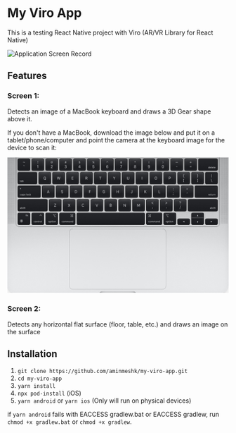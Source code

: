 # My Viro App

This is a testing React Native project with Viro (AR/VR Library for React Native)

![Application Screen Record](https://raw.githubusercontent.com/aminmeshk/my-viro-app/master/record.gif)

## Features
### Screen 1: 
Detects an image of a MacBook keyboard and draws a 3D Gear shape above it.

If you don't have a MacBook, download the image below and put it on a tablet/phone/computer and point the camera at the keyboard image for the device to scan it:

![Keyboard Image](https://raw.githubusercontent.com/aminmeshk/my-viro-app/master/assets/images/laptop/mbp-cr.jpg)

### Screen 2:
Detects any horizontal flat surface (floor, table, etc.) and draws an image on the surface

## Installation

1. `git clone https://github.com/aminmeshk/my-viro-app.git`
2. `cd my-viro-app`
3. `yarn install`
4. `npx pod-install` (iOS)
5. `yarn android` or `yarn ios` (Only will run on physical devices)

if `yarn android` fails with EACCESS gradlew.bat or EACCESS gradlew, run `chmod +x gradlew.bat` or `chmod +x gradlew`.
